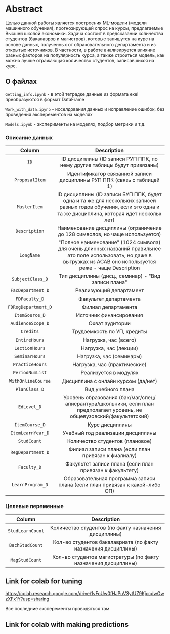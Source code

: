 # Abstract

Целью данной работы является построения ML-модели (модели машинного обучения), прогнозирующей спрос на курсы, предлагаемые Высшей школой экономики. Задача состоит в предсказании количества студентов (бакалавров и магистров), которые запишутся на курс на основе данных, полученных от образовательного департамента и из открытых источников. В частности, в работе анализируется влияние разных факторов на популярность курса, а также строиться модель, как можно лучше отражающая количество студентов, записавшихся на курс.

## О файлах 

```Getting_info.ipynb``` - в этой тетрадке данные из формата exel преобразуются в формат DataFrame

```Work_with_data.ipynb``` - исселдования данных и исправление ошибок, без проведения эксперементов на моделях

```Models.ipynb``` - эксперименты на моделях, подбор метрики и т.д.

### Описание данных

| Column   | Description  |
|:---:|:---:|
| ```ID``` | ID дисциплины (ID записи РУП ППК, по нему другие таблицы будут привязаны)|
| ```ProposalItem``` | Идентификатор связанной записи дисциплины РУП ППК (связь с таблицей 1) |
|```MasterItem``` | ID дисциплины (ID записи БУП ППК, будет одна и та же для нескольких записей разных годов обучения, если это одна и та же дисциплина, которая идет нескольк лет) |
|```Description``` | Наименование дисциплины (ограничение до 128 символов, но чаще используется) |
| ```LongName``` | "Полное наименование" (1024 символа) для очень длинных названий правильнее это поле использовать, но даже в выгрузках из АСАВ оно используется реже - чаще Description |
|```SubjectClass_D``` | Тип дисциплины (дисц., семинар) - "Вид записи плана"|
|```FacDepartment_D``` | Реализующий департамент|
|```FDFaculty_D``` | Факультет департамента|
|```FDRegDepartment_D``` | Филиал департамента  |
|```ItemSource_D``` | Источник финансирования|
|```AudienceScope_D``` | Охват аудитории |
|```Credits``` | Трудоемкость по УП, кредиты |
|```EntireHours``` | Нагрузка, час (всего)|
|```LectionHours``` | Нагрузка, час (лекции)|
|```SeminarHours``` | Нагрузка, час (семинары)|
|```PracticeHours``` | Нагрузка, час (практические)
|```PeriodNumList``` | Реализуется в модулях|
|```WithOnlineCourse``` | Дисциплина с онлайн курсом (да/нет)|
|```PlanClass_D``` | Вид учебного плана|
|```EdLevel_D``` | Уровень образования (бак/маг/спец/аписрантура/школьники, если план предполагает уровень, не общевузовский/факультетский)|
|```ItemCourse_D``` | Курс дисциплины|
|```ItemLearnYear_D``` | Учебный год реализации дисциплины|
|```StudCount``` | Количество студентов (плановое)|
|```RegDepartment_D``` | Филиал записи плана (если план привязан к фиалиалу)|
|```Faculty_D``` | Факультет записи плана (если план привязан к факультету)|
|```LearnProgram_D``` | Образовательная программа записи плана (если план привязан к какой-либо ОП)|
### Целевые переменные

| Column   | Description  |
|:---:|:---:|
|```StudLearnCount``` | Количество студентов (по факту назначения дисциплины)|
|```BachStudCount``` | Кол-во студентов бакалавриата (по факту назначения дисциплины)|
|```MagStudCount``` | Кол-во студентов магистратуры (по факту назначения дисциплины)|

## Link for colab for tuning

https://colab.research.google.com/drive/1vFoUw0fHJPuV3ytUZ9KjccdwOwzXFx1Y?usp=sharing

Все последние эксперементы проводяться там.

## Link for colab with making predictions

